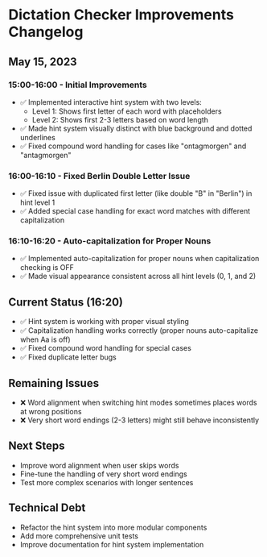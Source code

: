 # Dictation Checker Improvements Changelog

## May 15, 2023

### 15:00-16:00 - Initial Improvements
- ✅ Implemented interactive hint system with two levels:
  - Level 1: Shows first letter of each word with placeholders
  - Level 2: Shows first 2-3 letters based on word length
- ✅ Made hint system visually distinct with blue background and dotted underlines
- ✅ Fixed compound word handling for cases like "ontagmorgen" and "antagmorgen" 

### 16:00-16:10 - Fixed Berlin Double Letter Issue
- ✅ Fixed issue with duplicated first letter (like double "B" in "Berlin") in hint level 1
- ✅ Added special case handling for exact word matches with different capitalization

### 16:10-16:20 - Auto-capitalization for Proper Nouns
- ✅ Implemented auto-capitalization for proper nouns when capitalization checking is OFF
- ✅ Made visual appearance consistent across all hint levels (0, 1, and 2)

## Current Status (16:20)
- ✅ Hint system is working with proper visual styling
- ✅ Capitalization handling works correctly (proper nouns auto-capitalize when Aa is off)
- ✅ Fixed compound word handling for special cases
- ✅ Fixed duplicate letter bugs

## Remaining Issues
- ❌ Word alignment when switching hint modes sometimes places words at wrong positions
- ❌ Very short word endings (2-3 letters) might still behave inconsistently

## Next Steps
- Improve word alignment when user skips words
- Fine-tune the handling of very short word endings
- Test more complex scenarios with longer sentences

## Technical Debt
- Refactor the hint system into more modular components
- Add more comprehensive unit tests
- Improve documentation for hint system implementation 
